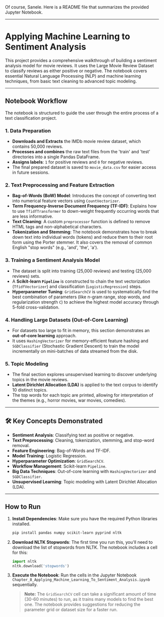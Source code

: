Of course, Sanele. Here is a README file that summarizes the provided Jupyter Notebook.

-----

# Applying Machine Learning to Sentiment Analysis

This project provides a comprehensive walkthrough of building a sentiment analysis model for movie reviews. It uses the Large Movie Review Dataset to classify reviews as either positive or negative. The notebook covers essential Natural Language Processing (NLP) and machine learning techniques, from basic text cleaning to advanced topic modeling.

-----

## Notebook Workflow

The notebook is structured to guide the user through the entire process of a text classification project.

### 1\. Data Preparation

  * **Downloads and Extracts** the IMDb movie review dataset, which contains 50,000 reviews.
  * **Processes and combines** the raw text files from the 'train' and 'test' directories into a single Pandas DataFrame.
  * **Assigns labels**: `1` for positive reviews and `0` for negative reviews.
  * The final prepared dataset is saved to `movie_data.csv` for easier access in future sessions.

### 2\. Text Preprocessing and Feature Extraction

  * **Bag-of-Words (BoW) Model**: Introduces the concept of converting text into numerical feature vectors using `CountVectorizer`.
  * **Term Frequency-Inverse Document Frequency (TF-IDF)**: Explains how to use `TfidfTransformer` to down-weight frequently occurring words that are less informative.
  * **Text Cleaning**: A custom `preprocessor` function is defined to remove HTML tags and non-alphabetical characters.
  * **Tokenization and Stemming**: The notebook demonstrates how to break down text into individual words (tokens) and reduce them to their root form using the Porter stemmer. It also covers the removal of common English "stop words" (e.g., 'and', 'the', 'a').

### 3\. Training a Sentiment Analysis Model

  * The dataset is split into training (25,000 reviews) and testing (25,000 reviews) sets.
  * A **Scikit-learn `Pipeline`** is constructed to chain the text vectorization (`TfidfVectorizer`) and classification (`LogisticRegression`) steps.
  * **Hyperparameter Tuning**: `GridSearchCV` is used to systematically find the best combination of parameters (like n-gram range, stop words, and regularization strength `C`) to achieve the highest model accuracy through 5-fold cross-validation.

### 4\. Handling Large Datasets (Out-of-Core Learning)

  * For datasets too large to fit in memory, this section demonstrates an **out-of-core learning** approach.
  * It uses `HashingVectorizer` for memory-efficient feature hashing and `SGDClassifier` (Stochastic Gradient Descent) to train the model incrementally on mini-batches of data streamed from the disk.

### 5\. Topic Modeling

  * The final section explores unsupervised learning to discover underlying topics in the movie reviews.
  * **Latent Dirichlet Allocation (LDA)** is applied to the text corpus to identify 10 distinct topics.
  * The top words for each topic are printed, allowing for interpretation of the themes (e.g., horror movies, war movies, comedies).

-----

## 🛠️ Key Concepts Demonstrated

  * **Sentiment Analysis**: Classifying text as positive or negative.
  * **Text Preprocessing**: Cleaning, tokenization, stemming, and stop-word removal.
  * **Feature Engineering**: Bag-of-Words and TF-IDF.
  * **Model Training**: Logistic Regression.
  * **Hyperparameter Optimization**: `GridSearchCV`.
  * **Workflow Management**: Scikit-learn `Pipeline`.
  * **Big Data Techniques**: Out-of-core learning with `HashingVectorizer` and `SGDClassifier`.
  * **Unsupervised Learning**: Topic modeling with Latent Dirichlet Allocation (LDA).

-----

## How to Run

1.  **Install Dependencies**: Make sure you have the required Python libraries installed.

    ```bash
    pip install pandas numpy scikit-learn pyprind nltk
    ```

2.  **Download NLTK Stopwords**: The first time you run this, you'll need to download the list of stopwords from NLTK. The notebook includes a cell for this:

    ```python
    import nltk
    nltk.download('stopwords')
    ```

3.  **Execute the Notebook**: Run the cells in the Jupyter Notebook `Chapter_8_Applying_Machine_Learning_To_Sentiment_Analysis.ipynb` sequentially.

    > **Note:** The `GridSearchCV` cell can take a significant amount of time (30-60 minutes) to run, as it trains many models to find the best one. The notebook provides suggestions for reducing the parameter grid or dataset size for a faster run.
